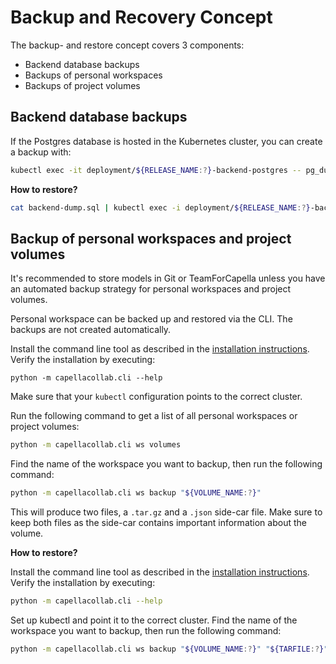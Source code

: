 <!--
 ~ SPDX-FileCopyrightText: Copyright DB InfraGO AG and contributors
 ~ SPDX-License-Identifier: Apache-2.0
 -->

# Backup and Recovery Concept

The backup- and restore concept covers 3 components:

- Backend database backups
- Backups of personal workspaces
- Backups of project volumes

## Backend database backups

If the Postgres database is hosted in the Kubernetes cluster, you can create a
backup with:

```zsh
kubectl exec -it deployment/${RELEASE_NAME:?}-backend-postgres -- pg_dump -U backend > backend-dump.sql
```

**How to restore?**

```zsh
cat backend-dump.sql | kubectl exec -i deployment/${RELEASE_NAME:?}-backend-postgres -- psql -U backend
```

## Backup of personal workspaces and project volumes

It's recommended to store models in Git or TeamForCapella unless you have an
automated backup strategy for personal workspaces and project volumes.

Personal workspace can be backed up and restored via the CLI. The backups are
not created automatically.

Install the command line tool as described in the
[installation instructions](./cli.md). Verify the installation by executing:

```
python -m capellacollab.cli --help
```

Make sure that your `kubectl` configuration points to the correct cluster.

Run the following command to get a list of all personal workspaces or project
volumes:

```zsh
python -m capellacollab.cli ws volumes
```

Find the name of the workspace you want to backup, then run the following
command:

```zsh
python -m capellacollab.cli ws backup "${VOLUME_NAME:?}"
```

This will produce two files, a `.tar.gz` and a `.json` side-car file. Make sure
to keep both files as the side-car contains important information about the
volume.

**How to restore?**

Install the command line tool as described in the
[installation instructions](./cli.md). Verify the installation by executing:

```zsh
python -m capellacollab.cli --help
```

Set up kubectl and point it to the correct cluster. Find the name of the
workspace you want to backup, then run the following command:

```zsh
python -m capellacollab.cli ws backup "${VOLUME_NAME:?}" "${TARFILE:?}"--storage-class-name "${STORAGE_CLASS_NAME:?}"
```
